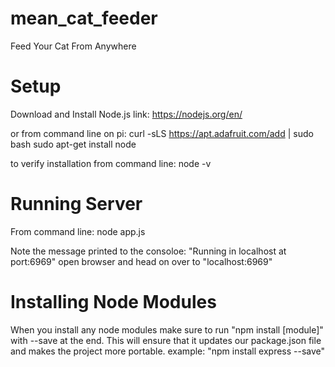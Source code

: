 # mean_cat_feeder
Feed Your Cat From Anywhere

# Setup
Download and Install Node.js
  link: https://nodejs.org/en/
  
  or from command line on pi:
    curl -sLS https://apt.adafruit.com/add | sudo bash
    sudo apt-get install node
  
  to verify installation from command line: node -v
  
# Running Server
  From command line: 
    node app.js
    
  Note the message printed to the consoloe: "Running in localhost at port:6969"
    open browser and head on over to "localhost:6969"

# Installing Node Modules
  When you install any node modules make sure to run "npm install [module]" with --save at the end. This will ensure that it updates our package.json file and makes the project more portable.
  example: "npm install express --save"
